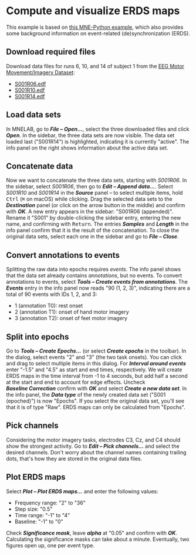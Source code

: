# Compute and visualize ERDS maps

This example is based on [this MNE-Python example](https://mne.tools/dev/auto_examples/time_frequency/time_frequency_erds.html), which also provides some background information on event-related (de)synchronization (ERDS).

## Download required files
Download data files for runs 6, 10, and 14 of subject 1 from the [EEG Motor Movement/Imagery Dataset](https://physionet.org/content/eegmmidb/1.0.0/):
- [S001R06.edf](https://physionet.org/files/eegmmidb/1.0.0/S001/S001R06.edf?download)
- [S001R10.edf](https://physionet.org/files/eegmmidb/1.0.0/S001/S001R10.edf?download)
- [S001R14.edf](https://physionet.org/files/eegmmidb/1.0.0/S001/S001R14.edf?download)

## Load data sets
In MNELAB, go to **_File&nbsp;–&nbsp;Open..._**, select the three downloaded files and click **_Open_**.
In the sidebar, the three data sets are now visible.
The data set loaded last ("S001R14") is highlighted, indicating it is currently "active".
The info panel on the right shows information about the active data set.

## Concatenate data
Now we want to concatenate the three data sets, starting with _S001R06_.
In the sidebar, select _S001R06_, then go to **_Edit&nbsp;–&nbsp;Append&nbsp;data..._**.
Select _S001R10_ and _S001R14_ in the **_Source_** panel – to select multiple items, hold <kbd>Ctrl</kbd> (<kbd>⌘</kbd> on macOS) while clicking.
Drag the selected data sets to the **_Destination_** panel (or click on the arrow button in the middle) and confirm with **_OK_**.
A new entry appears in the sidebar: "S001R06 (appended)".
Rename it "S001" by double-clicking the sidebar entry, entering the new name, and confirming with <kbd>Return</kbd>.
The entries **_Samples_** and **_Length_** in the info panel confirm that it is the result of the concatenation.
To close the original data sets, select each one in the sidebar and go to **_File&nbsp;–&nbsp;Close_**.

## Convert annotations to events
Splitting the raw data into epochs requires _events_.
The info panel shows that the data set already contains _annotations_, but no events.
To convert annotations to events, select **_Tools&nbsp;–&nbsp;Create&nbsp;events&nbsp;from&nbsp;annotations_**.
The **_Events_** entry in the info panel now reads "90 (1, 2, 3)", indicating there are a total of 90 events with IDs 1, 2, and 3:
- 1 (annotation T0): rest onset
- 2 (annotation T1): onset of hand motor imagery
- 3 (annotation T2): onset of feet motor imagery

## Split into epochs
Go to **_Tools&nbsp;–&nbsp;Create&nbsp;Epochs..._** (or select **_Create&nbsp;epochs_** in the toolbar).
In the dialog, select events "2" and "3" (the two task onsets).
You can click and drag to select multiple items in this dialog.
For **_Interval&nbsp;around&nbsp;events_** enter "-1.5" and "4.5" as start and end times, respectively.
We will create ERDS maps in the time interval from -1 to 4 seconds, but add half a second at the start and end to account for edge effects.
Uncheck **_Baseline&nbsp;Correction_** confirm with **_OK_** and select **_Create&nbsp;a&nbsp;new data set_**.
In the info panel, the **_Data&nbsp;type_** of the newly created data set ("S001 (epoched)") is now "Epochs".
If you select the original data set, you'll see that it is of type "Raw".
ERDS maps can only be calculated from "Epochs".

## Pick channels
Considering the motor imagery tasks, electrodes C3, Cz, and C4 should show the strongest activity.
Go to **_Edit&nbsp;–&nbsp;Pick&nbsp;channels..._** and select the desired channels.
Don't worry about the channel names containing trailing dots, that's how they are stored in the original data files.

## Plot ERDS maps
Select **_Plot&nbsp;–&nbsp;Plot&nbsp;ERDS&nbsp;maps..._** and enter the following values:
- Frequency range: "2" to "36"
- Step size: "0.5"
- Time range: "-1" to "4"
- Baseline: "-1" to "0"

Check **_Significance&nbsp;mask_**, leave **_alpha_** at "0.05" and confirm with **_OK_**.
Calculating the significance masks can take about a minute.
Eventually, two figures open up, one per event type.
